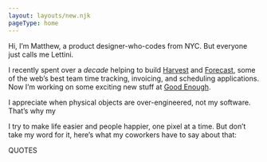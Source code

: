 ```yaml
---
layout: layouts/new.njk
pageType: home
---
```


Hi, I’m Matthew, a product designer-who-codes from NYC. But everyone just calls me Lettini.

I recently spent over a *decade* helping to build [Harvest](#) and [Forecast](#), some of the web’s best team time tracking,  invoicing, and scheduling applications. Now I’m working on some exciting new stuff at [Good Enough](#).

I appreciate when physical objects are over-engineered, not my software. That’s why my

I try to make life easier and people happier, one pixel at a time. But don’t take my word for it, here’s what my coworkers have to say about that:

QUOTES

